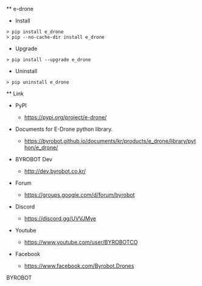 ** e-drone


* Install
```
> pip install e_drone
> pip --no-cache-dir install e_drone
```

* Upgrade
```
> pip install --upgrade e_drone
```

* Uninstall
```
> pip uninstall e_drone
```



** Link


* PyPI
    * https://pypi.org/project/e-drone/


* Documents for E-Drone python library.
    * https://byrobot.github.io/documents/kr/products/e_drone/library/python/e_drone/


* BYROBOT Dev
    * http://dev.byrobot.co.kr/


* Forum
    * https://groups.google.com/d/forum/byrobot


* Discord
    * https://discord.gg/UVVJMye


* Youtube
    * https://www.youtube.com/user/BYROBOTCO


* Facebook
    * https://www.facebook.com/Byrobot.Drones



BYROBOT

